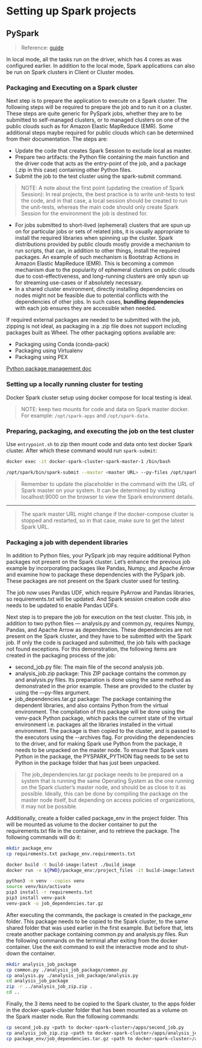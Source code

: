 # Setting up Spark projects

## PySpark

> Reference: [guide](https://medium.com/@suffyan.asad1/spark-essentials-a-guide-to-setting-up-packaging-and-running-pyspark-projects-2eb2a27523a3)

In local mode, all the tasks run on the driver, which has 4 cores as was configured earlier. In addition to the local mode, Spark applications can also be run on Spark clusters in Client or Cluster modes.

### Packaging and Executing on a Spark cluster

Next step is to prepare the application to execute on a Spark cluster. The following steps will be required to prepare the job and to run it on a cluster. These steps are quite generic for PySpark jobs, whether they are to be submitted to self-managed clusters, or to managed clusters on one of the public clouds such as for Amazon Elastic MapReduce (EMR). Some additional steps maybe required for public clouds which can be determined from their documentation. The steps are:

+ Update the code that creates Spark Session to exclude local as master.
+ Prepare two artifacts: the Python file containing the main function and the driver code that acts as the entry-point of the job, and a package (.zip in this case) containing other Python files.
+ Submit the job to the test cluster using the spark-submit command.

> NOTE: A note about the first point (updating the creation of Spark Session): In real projects, the best practice is to write unit-tests to test the code, and in that case, a local session should be created to run the unit-tests, whereas the main code should only create Spark Session for the environment the job is destined for.

+ For jobs submitted to short-lived (ephemeral) clusters that are spun up on for particular jobs or sets of related jobs, it is usually appropriate to install the required libraries when spinning up the cluster. Spark distributions provided by public clouds mostly provide a mechanism to run scripts, that can, in addition to other things, install the required packages. An example of such mechanism is Bootstrap Actions in Amazon Elastic MapReduce (EMR). This is becoming a common mechanism due to the popularity of ephemeral clusters on public clouds due to cost-effectiveness, and long-running clusters are only spun up for streaming use-cases or if absolutely necessary.
+ In a shared cluster environment, directly installing dependencies on nodes might not be feasible due to potential conflicts with the dependencies of other jobs. In such cases, **bundling dependencies** with each job ensures they are accessible when needed.

If required external packages are needed to be submitted with the job, zipping is not ideal, as packaging in a .zip file does not support including packages built as Wheel. The other packaging options available are:

+ Packaging using Conda (conda-pack)
+ Packaging using Virtualenv
+ Packaging using PEX

[Python package management doc](https://spark.apache.org/docs/latest/api/python/tutorial/python_packaging.html)

### Setting up a locally running cluster for testing

Docker Spark cluster setup using docker compose for local testing is ideal.

> NOTE: keep two mounts for code and data on Spark master docker.
> For example: `/opt/spark-apps` and `/opt/spark-data`.

### Preparing, packaging, and executing the job on the test cluster

Use `entrypoint.sh` to zip then mount code and data onto test docker Spark cluster. After which these command would run `spark-submit`:

```bash
docker exec -it docker-spark-cluster-spark-master-1 /bin/bash

/opt/spark/bin/spark-submit --master <master URL> --py-files /opt/spark-apps/job_zip.zip /opt/spark-apps/job.py

```

> Remember to update the <master URL> placeholder in the command with the URL of Spark master on your system. It can be determined by visiting localhost:9000 on the browser to view the Spark environment details.
-------------
> The spark master URL might change if the docker-compose cluster is stopped and restarted, so in that case, make sure to get the latest Spark URL.

### Packaging a job with dependent libraries

In addition to Python files, your PySpark job may require additional Python packages not present on the Spark cluster. Let’s enhance the previous job example by incorporating packages like Pandas, Numpy, and Apache Arrow and examine how to package these dependencies with the PySpark job. These packages are not present on the Spark cluster used for testing.

The job now uses Pandas UDF, which require PyArrow and Pandas libraries, so requirements.txt will be updated. And Spark session creation code also needs to be updated to enable Pandas UDFs.

Next step is to prepare the job for execution on the test cluster. This job, in addition to two python files — analysis.py and common.py, requires Numpy, Pandas, and Apache Arrow as dependencies. These dependencies are not present on the Spark cluster, and they have to be submitted with the Spark job. If only the code is packaged and submitted, the job fails with package not found exceptions. For this demonstration, the following items are created in the packaging process of the job:

+ second_job.py file: The main file of the second analysis job.
+ analysis_job.zip package: This ZIP package contains the common.py and analysis.py files. Its preparation is done using the same method as demonstrated in the prior example. These are provided to the cluster by using the —py-files argument.
+ job_dependencies.tar.gz package: The package containing the dependent libraries, and also contains Python from the virtual environment. The compilation of this package will be done using the venv-pack Python package, which packs the current state of the virtual environment i.e. packages all the libraries installed in the virtual environment. The package is then copied to the cluster, and is passed to the executors using the --archives flag. For providing the dependencies to the driver, and for making Spark use Python from the package, it needs to be unpacked on the master node. To ensure that Spark uses Python in the package, the PYSPARK_PYTHON flag needs to be set to Python in the package folder that has just been unpacked.

> The job_dependencies.tar.gz package needs to be prepared on a system that is running the same Operating System as the one running on the Spark cluster’s master node, and should be as close to it as possible. Ideally, this can be done by compiling the package on the master node itself, but depending on access policies of organizations, it may not be possible.

Additionally, create a folder called package_env in the project folder. This will be mounted as volume to the docker container to put the requirements.txt file in the container, and to retrieve the package. The following commands will do it:

```bash
mkdir package_env
cp requirements.txt package_env.requirements.txt

docker build -t build-image:latest ./build_image
docker run -v ${PWD}/package_env:/project_files -it build-image:latest /bin/bash

python3 -m venv --copies venv
source venv/bin/activate
pip3 install -r requirements.txt
pip3 install venv-pack
venv-pack -o job_dependencies.tar.gz
```

After executing the commands, the package is created in the package_env folder. This package needs to be copied to the Spark cluster, to the same shared folder that was used earlier in the first example. But before that, lets create another package containing common.py and analysis.py files. Run the following commands on the terminal after exiting from the docker container. Use the exit command to exit the interactive mode and to shut-down the container.

```bash
mkdir analysis_job_package
cp common.py ./analysis_job_package/common.py
cp analysis.py ./analysis_job_package/analysis.py
cd analysis_job_package
zip -r ../analysis_job_zip.zip .
cd ..
```

Finally, the 3 items need to be copied to the Spark cluster, to the apps folder in the docker-spark-cluster folder that has been mounted as a volume on the Spark master node. Run the following commands:

```bash
cp second_job.py <path to docker-spark-cluster>/apps/second_job.py
cp analysis_job_zip.zip <path to docker-spark-cluster>/apps/analysis_job_zip.zip
cp package_env/job_dependencies.tar.gz <path to docker-spark-cluster>/apps/job_dependencies.tar.gz
```

